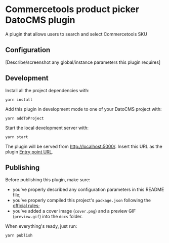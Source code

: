 # Commercetools product picker DatoCMS plugin

A plugin that allows users to search and select Commercetools SKU

## Configuration

[Describe/screenshot any global/instance parameters this plugin requires]

## Development

Install all the project dependencies with:

```
yarn install
```

Add this plugin in development mode to one of your DatoCMS project with:

```
yarn addToProject
```

Start the local development server with:

```
yarn start
```

The plugin will be served from [http://localhost:5000/](http://localhost:5000/). Insert this URL as the plugin [Entry point URL](https://www.datocms.com/docs/plugins/creating-a-new-plugin/).

## Publishing

Before publishing this plugin, make sure:

- you've properly described any configuration parameters in this README file;
- you've properly compiled this project's `package.json` following the [official rules](https://www.datocms.com/docs/plugins/publishing/);
- you've added a cover image (`cover.png`) and a preview GIF (`preview.gif`) into the `docs` folder.

When everything's ready, just run:

```
yarn publish
```
